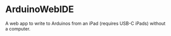 # ArduinoWebIDE
A web app to write to Arduinos from an iPad (requires USB-C iPads) without a computer.
